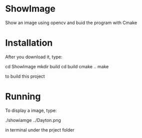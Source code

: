 # ShowImage
Show an image using opencv and buid the program with Cmake

# Installation
After you download it, type:

cd ShowImage
mkdir build
cd build
cmake ..
make

to build this project

# Running
To display a image, type:

./showiamge ../Dayton.png

in terminal under the prject folder 

